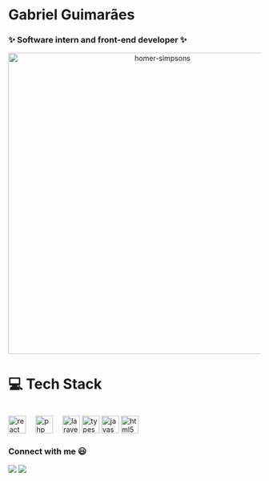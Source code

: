 # Gabriel Guimarães
### ✨ Software intern and front-end developer ✨


<p align="center">
 <img src="https://pngimg.com/uploads/simpsons/simpsons_PNG8.png" alt="homer-simpsons" height="600">
</p>

<h1>💻   Tech Stack</h1>

<div style="display: inline_block"><br>
 <span>
  <img src="https://cdn-media-1.freecodecamp.org/images/1*jnqXL4Q-iW0qxodFDTxyFQ.jpeg" alt="react" height="35" width="35">
 </span>
  <span style="margin:15px">
  <img src="https://upload.wikimedia.org/wikipedia/commons/thumb/2/27/PHP-logo.svg/800px-PHP-logo.svg.png" alt="php" height="35" width="35">
 </span>
 <span>
  <img src="https://upload.wikimedia.org/wikipedia/commons/thumb/9/9a/Laravel.svg/800px-Laravel.svg.png" alt="laravel" height="35" width="35">
 </span>
 <span>
  <img src="https://procoders.tech/wp-content/uploads/2020/11/Typescript_logo_2020.svg" alt="typescript" height="35" width="35">
 </span>
 <span>
  <img src="https://usefulangle.com/img/thumb/javascript.png" alt="javascript" height="35" width="35">
 </span>
 <span>
  <img src="https://logodownload.org/wp-content/uploads/2016/10/html5-logo-9.png" alt="html5" height="35" width="35">
 </span>
</div>

### Connect with me 😃

<div>     
  <a href = "mailto:gabeguimaraes13@gmail.com" target="_blank"><img src="https://img.shields.io/badge/-Gmail-%23333?style=for-the-badge&logo=gmail&logoColor=white"></a>
  <a href="https://www.instagram.com/gabedaltro/" target="_blank"><img src="https://img.shields.io/badge/-instagram-%230077B5?style=for-the-badge&logo=instagram&logoColor=white" target="blank"></a> 
</div>
